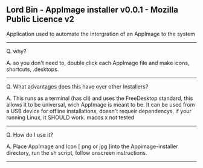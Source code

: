Lord Bin - AppImage installer v0.0.1 - Mozilla Public Licence v2
---------------------------------------------------------------------------------------------------------
Application used to automate the intergration of an AppImage to the system

---------------------------------------------------------------------------------------------------------
Q. why? 

A. so you don't need to, double click each AppImage file and make icons, shortcuts, .desktops.

---------------------------------------------------------------------------------------------------------
Q. What advantages does this have over other Installers?

A. This runs as a terminal (has cli) and uses the
FreeDesktop standard, this allows it to be universal,
wich AppImage is meant to be. It can be used from a USB device for offline installations,
doesn't requeir dependencys, if your running Linux, it SHOULD work. macos x not tested

---------------------------------------------------------------------------------------------------------
Q. How do I use it?

A. Place AppImage and Icon [ png or jpg ]into the Appimage-installer directory,
run the sh script, follow onscreen instructions.

---------------------------------------------------------------------------------------------------------

